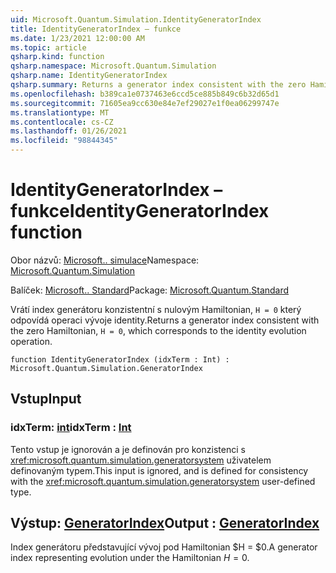 ```yaml
---
uid: Microsoft.Quantum.Simulation.IdentityGeneratorIndex
title: IdentityGeneratorIndex – funkce
ms.date: 1/23/2021 12:00:00 AM
ms.topic: article
qsharp.kind: function
qsharp.namespace: Microsoft.Quantum.Simulation
qsharp.name: IdentityGeneratorIndex
qsharp.summary: Returns a generator index consistent with the zero Hamiltonian, `H = 0`, which corresponds to the identity evolution operation.
ms.openlocfilehash: b389ca1e0737463e6ccd5ce885b849c6b32d65d1
ms.sourcegitcommit: 71605ea9cc630e84e7ef29027e1f0ea06299747e
ms.translationtype: MT
ms.contentlocale: cs-CZ
ms.lasthandoff: 01/26/2021
ms.locfileid: "98844345"
---
```

# <a name="identitygeneratorindex-function"></a><span data-ttu-id="40809-102">IdentityGeneratorIndex – funkce</span><span class="sxs-lookup"><span data-stu-id="40809-102">IdentityGeneratorIndex function</span></span>

<span data-ttu-id="40809-103">Obor názvů: [Microsoft.. simulace](xref:Microsoft.Quantum.Simulation)</span><span class="sxs-lookup"><span data-stu-id="40809-103">Namespace: [Microsoft.Quantum.Simulation](xref:Microsoft.Quantum.Simulation)</span></span>

<span data-ttu-id="40809-104">Balíček: [Microsoft.. Standard](https://nuget.org/packages/Microsoft.Quantum.Standard)</span><span class="sxs-lookup"><span data-stu-id="40809-104">Package: [Microsoft.Quantum.Standard](https://nuget.org/packages/Microsoft.Quantum.Standard)</span></span>


<span data-ttu-id="40809-105">Vrátí index generátoru konzistentní s nulovým Hamiltonian, `H = 0` který odpovídá operaci vývoje identity.</span><span class="sxs-lookup"><span data-stu-id="40809-105">Returns a generator index consistent with the zero Hamiltonian, `H = 0`, which corresponds to the identity evolution operation.</span></span>

```qsharp
function IdentityGeneratorIndex (idxTerm : Int) : Microsoft.Quantum.Simulation.GeneratorIndex
```


## <a name="input"></a><span data-ttu-id="40809-106">Vstup</span><span class="sxs-lookup"><span data-stu-id="40809-106">Input</span></span>

### <a name="idxterm--int"></a><span data-ttu-id="40809-107">idxTerm: [int](xref:microsoft.quantum.lang-ref.int)</span><span class="sxs-lookup"><span data-stu-id="40809-107">idxTerm : [Int](xref:microsoft.quantum.lang-ref.int)</span></span>

<span data-ttu-id="40809-108">Tento vstup je ignorován a je definován pro konzistenci s <xref:microsoft.quantum.simulation.generatorsystem> uživatelem definovaným typem.</span><span class="sxs-lookup"><span data-stu-id="40809-108">This input is ignored, and is defined for consistency with the <xref:microsoft.quantum.simulation.generatorsystem> user-defined type.</span></span>



## <a name="output--generatorindex"></a><span data-ttu-id="40809-109">Výstup: [GeneratorIndex](xref:Microsoft.Quantum.Simulation.GeneratorIndex)</span><span class="sxs-lookup"><span data-stu-id="40809-109">Output : [GeneratorIndex](xref:Microsoft.Quantum.Simulation.GeneratorIndex)</span></span>

<span data-ttu-id="40809-110">Index generátoru představující vývoj pod Hamiltonian $H = $0.</span><span class="sxs-lookup"><span data-stu-id="40809-110">A generator index representing evolution under the Hamiltonian $H = 0$.</span></span>
